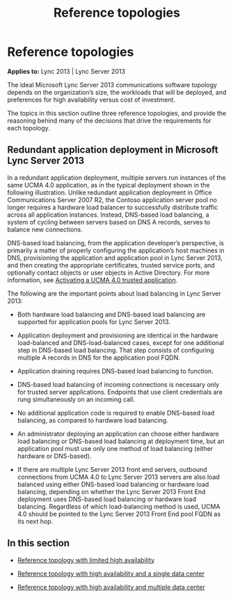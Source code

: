 ﻿---
title: Reference topologies
TOCTitle: Reference topologies
ms:assetid: db9cfb90-90dd-4319-b98f-7cc47f2f1d82
ms:mtpsurl: https://msdn.microsoft.com/library/Dn465966(v=office.15)
ms:contentKeyID: 57102662
ms.date: 07/25/2014
mtps_version: v=office.15
---

# Reference topologies


**Applies to:** Lync 2013 | Lync Server 2013

The ideal Microsoft Lync Server 2013 communications software topology depends on the organization’s size, the workloads that will be deployed, and preferences for high availability versus cost of investment.

The topics in this section outline three reference topologies, and provide the reasoning behind many of the decisions that drive the requirements for each topology.

## Redundant application deployment in Microsoft Lync Server 2013

In a redundant application deployment, multiple servers run instances of the same UCMA 4.0 application, as in the typical deployment shown in the following illustration. Unlike redundant application deployment in Office Communications Server 2007 R2, the Contoso application server pool no longer requires a hardware load balancer to successfully distribute traffic across all application instances. Instead, DNS-based load balancing, a system of cycling between servers based on DNS A records, serves to balance new connections.

DNS-based load balancing, from the application developer’s perspective, is primarily a matter of properly configuring the application’s host machines in DNS, provisioning the application and application pool in Lync Server 2013, and then creating the appropriate certificates, trusted service ports, and optionally contact objects or user objects in Active Directory. For more information, see [Activating a UCMA 4.0 trusted application](activating-a-ucma-4-0-trusted-application.md).

The following are the important points about load balancing in Lync Server 2013:

  - Both hardware load balancing and DNS-based load balancing are supported for application pools for Lync Server 2013.

  - Application deployment and provisioning are identical in the hardware load-balanced and DNS-load-balanced cases, except for one additional step in DNS-based load balancing. That step consists of configuring multiple A records in DNS for the application pool FQDN.

  - Application draining requires DNS-based load balancing to function.

  - DNS-based load balancing of incoming connections is necessary only for trusted server applications. Endpoints that use client credentials are rung simultaneously on an incoming call.

  - No additional application code is required to enable DNS-based load balancing, as compared to hardware load balancing.

  - An administrator deploying an application can choose either hardware load balancing or DNS-based load balancing at deployment time, but an application pool must use only one method of load balancing (either hardware or DNS-based).

  - If there are multiple Lync Server 2013 front end servers, outbound connections from UCMA 4.0 to Lync Server 2013 servers are also load balanced using either DNS-based load balancing or hardware load balancing, depending on whether the Lync Server 2013 Front End deployment uses DNS-based load balancing or hardware load balancing. Regardless of which load-balancing method is used, UCMA 4.0 should be pointed to the Lync Server 2013 Front End pool FQDN as its next hop.

## In this section

  - [Reference topology with limited high availability](reference-topology-with-limited-high-availability.md)

  - [Reference topology with high availability and a single data center](reference-topology-with-high-availability-and-a-single-data-center.md)

  - [Reference topology with high availability and multiple data center](reference-topology-with-high-availability-and-multiple-data-center.md)

